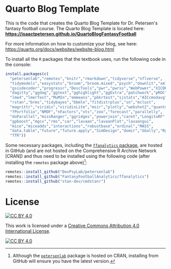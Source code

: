 # Quarto Blog Template

This is the code that creates the Quarto Blog Template for Dr. Petersen's fantasy football course.
The Quarto Blog Template is located here: **https://isaactpetersen.github.io/QuartoBlogFantasyFootball**

For more information on how to customize your blog, see here: https://quarto.org/docs/websites/website-blog.html

To install all the `R` packages that the textbook uses, run the following code in the console:

```r
install.packages(c(
  "petersenlab","remotes","knitr","rmarkdown","tidyverse","nflverse",
  "tidymodels","easystats","broom","broom.mixed","psych","downlit","xml2",
  "gsisdecoder","progressr","DescTools","pwr","pwrss","WebPower","XICOR",
  "dagitty","ggdag","ggtext","gghighlight","ggExtra","patchwork","pROC",
  "lme4","lmerTest","MuMIn","emmeans","pbkrtest","sjstats","AICcmodavg",
  "rstan","brms","tidybayes","bbmle","fitdistrplus","sn","mclust",
  "magrittr","viridis","viridisLite","msir","plotly","webshot2","quantmod",
  "fPortfolio","NMOF","nFactors","xts","zoo","forecast","parallelly",
  "doParallel","missRanger","ggridges","powerjoin","caret","LongituRF",
  "gpboost","mgcv","rms","car","lavaan","lavaanPlot","lavaangui",
  "mice","miceadds","interactions","robustbase","ordinal","MASS",
  "data.table","future","future.apply","SimDesign","domir","GGally","Rglpk",
  "TTR"))
```

Some necessary packages, including the [`ffanalytics` package](https://github.com/FantasyFootballAnalytics/ffanalytics), are hosted in GitHub (and are not hosted on the Comprehensive R Archive Network [CRAN]) and thus need to be installed using the following code (after installing the `remotes` package above)[^petersenlabPackageGitHub]:

```r
remotes::install_github("DevPsyLab/petersenlab")
remotes::install_github("FantasyFootballAnalytics/ffanalytics")
remotes::install_github("stan-dev/cmdstanr")
```

[^petersenlabPackageGitHub]: Although the [`petersenlab`](https://cran.r-project.org/web/packages/petersenlab/index.html) package is hosted on CRAN, installing from GitHub will ensure you have the latest version.

# License

[![CC BY 4.0][cc-by-shield]][cc-by]

This work is licensed under a
[Creative Commons Attribution 4.0 International License][cc-by].

[![CC BY 4.0][cc-by-image]][cc-by]

[cc-by]: https://creativecommons.org/licenses/by/4.0/
[cc-by-image]: https://i.creativecommons.org/l/by/4.0/88x31.png
[cc-by-shield]: https://img.shields.io/badge/License-CC%20BY%204.0-lightgrey.svg